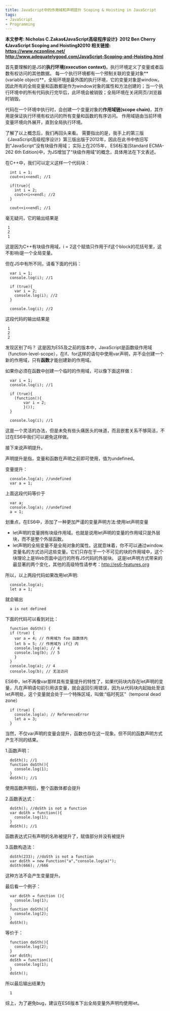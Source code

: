 ```yaml
---
title: JavaScript中的作用域和声明提升 Scoping & Hoisting in JavaScript
tags: 
- JavaScript
- Programming
---
```

**本文参考:
 Nicholas C.Zakas《JavaScript高级程序设计》2012
 Ben Cherry《JavaScript Scoping and Hoisting》2010
 相关链接:
 https://www.nczonline.net/
 http://www.adequatelygood.com/JavaScript-Scoping-and-Hoisting.html**

 首先要理解的是JS的**执行环境(execution context)**。执行环境定义了变量或者函数有权访问的其他数据。
 每一个执行环境都有一个预制关联的变量对象**(variable object)**，全局环境是最外围的执行环境，它的变量对象是window。
 因此所有的全局变量和函数都是作为window对象的属性和方法创建的；当一个执行环境中的所有代码执行完毕后，此环境会被销毁；全局环境在关闭网页/浏览器时销毁。

 代码在一个环境中执行时，会创建一个变量对象的**作用域链(scope chain)**，其作用是保证执行环境有权访问的所有变量和函数的有序访问。
 作用域链由当前环境变量环境向外展开，直到全局执行环境。

 了解了以上概念后，我们再回头来看。
 需要指出的是，我手上的第三版《JavaScript高级程序设计》第三版出版于2012年，因此在此书中依旧写到“JavaScript”没有块级作用域；
 实际上在2015年， ES6标准(Standard ECMA-262 6th Edition)中，为JS增加了“块级作用域”的概念，具体用法在下文表述。

 在C++中，我们可以定义这样一个代码块：
```
  int i = 1;
  cout<<i<<endl; //1
  
  if(true){
  	int i = 2;
  	cout<<i<<endl; //2
  }

  cout<<i<<endl; //1
```
 毫无疑问，它的输出结果是
```
 1 
 2
 1
```
 这是因为C++有块级作用域，i = 2这个赋值只作用于if这个block的花括号里，这不影响i是一个全局变量。

 但在JS中有所不同，请看下面的代码：
```
  var i = 1;
  console.log(i); //1

  if (true){
  	var i = 2;
  	console.log(i); //2
  }

  console.log(i); //2
```
 这段代码的输出结果是
```
 1 
 2
 2
```
 发现区别了吗？
 这是因为ES5及之前的版本中，JavaScript是函数级作用域（function-level-scope），在if、for这样的语句中使用var声明，并不会创建一个新的作用域，只有**函数**才能创建新的作用域。

 如果你必须在函数中创建一个临时的作用域，可以像下面这样做：
```
  var i = 1;
  console.log(i); //1

  if (true){
  	(function(){
  		var i = 2;
  		}());
  }

  console.log(i); //1
```
 这是一个灵活的办法，但是未免有些头痛医头的味道，而且嵌套关系不够简洁，不过在ES6中我们可以避免这样做。

 接下来说声明提升。

 声明提升是指，变量和函数在声明之前即可使用，值为undefined。

 变量提升：
 
```
  console.log(a); //undefined
  var a = 1;
```

 上面这段代码等价于
```
  var a;
  console.log(a); //undefined
  a = 1;
```
 
 划重点，在ES6中，添加了一种更加严谨的变量声明方法:使用let声明变量
 * let声明的变量拥有块级作用域。也就是说用let声明的变量的作用域只是外层块，而不是整个外层函数。
 * let声明的全局变量不是全局对象的属性。这就意味着，你不可以通过window.变量名的方式访问这些变量。它们只存在于一个不可见的块的作用域中，这个块理论上是Web页面中运行的所有JS代码的外层块。
 这是let声明方式带来的最显著的两个变化，其他的高级特性请参考：http://es6-features.org

 所以，以上两段代码如果改用let声明:
```
  console.log(a);
  let a = 1;
```
 就会输出
```
  a is not defined
```
 下面的代码可以看到对比：
```
  function doSth() {
  if (true) {
    var a = 4; // 作用域为 foo 函数体内
    let b = 5; // 作用域为 if{} 内
    console.log(a); // 4
    console.log(b); // 5
    }
  }
  console.log(a); // 4
  console.log(b); // 无法访问
```
 
 ES6中，let不再像var那样具有变量提升的特性了，如果代码块内存在let声明的变量，凡在声明语句前引用该变量，就会返回引用错误，因为从代码块内起始处至该let声明处，这个变量就会处于一个特殊区域，叫做:“临时死区”（temporal dead zone）
```
  if (true) {
    console.log(a); // ReferenceError
    let a = 3;
  }
```

 当然，不仅var声明的变量会提升，函数也存在这一现象。但不同的函数声明方式产生不同的结果。

 1.函数声明：

```
  doSth(); //1
  function doSth(){
  	console.log(1); 
  }
  doSth(); //1
```
 使用函数声明后，整个函数体都会提升

 2.函数表达式：
```
  doSth(); //doSth is not a function
  var doSth = function(){
  	console.log(1);
  }
  doSth(); //1
```
 函数表达式只有声明的名称被提升了，赋值部分并没有被提升

 3.函数构造法：
```
  doSth(233); //doSth is not a function
  var doSth = new Function("a","console.log(a)");
  doSth(666); //666
```
 这种方法不会产生变量提升。

 最后看一个例子：
```
  var doSth = function (){
  	console.log(1);
  }
  function doSth(){
  	console.log(2);
  }
  doSth();
```
 等价于：
```
  function doSth(){
    console.log(2);
  }
  var doSth;
  doSth = function(){
  	console.log(1);
  }
  doSth();
```
 所以最后输出结果为
```
  1
```

 综上，为了避免bug，建议在ES6版本下出全局变量外声明均使用let。


